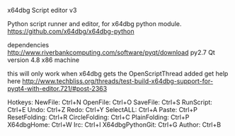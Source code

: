 x64dbg Script editor v3

Python script runner and editor, for x64dbg python module.
https://github.com/x64dbg/x64dbg-python

dependencies
http://www.riverbankcomputing.com/software/pyqt/download
py2.7 Qt version 4.8 x86 machine

this will only work when x64dbg gets the OpenScriptThread added
get help here
http://www.techbliss.org/threads/test-build-x64dbg-support-for-pyqt4-with-editor.721/#post-2363


Hotkeys:
NewFile:            Ctrl+N
OpenFile:           Ctrl+O
SaveFile:           Ctrl+S
RunScript:          Ctrl+E
Undo:               Ctrl+Z
Redo:               Ctrl+Y
SelectALL:          Ctrl+A
Paste:              Ctrl+P
ResetFolding:       Ctrl+R
CircleFolding:      Ctrl+C
PlainFolding:       Ctrl+P
X64dbgHome:         Ctrl+W
Irc:                Ctrl+I
X64dbgPythonGit:    Ctrl+G
Author:             Ctrl+B

